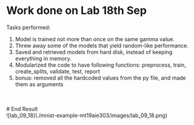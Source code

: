 # Work done on Lab 18th Sep

Tasks performed:

1. Model is trained not more than once on the same gamma value.
2. Threw away some of the models that yield random-like performance.
3. Saved and retrieved models from hard disk, instead of keeping everything in memory.
4. Modularized the code to have following functions: preprocess, train, create_splits, validate, test, report
5. bonus: removed all the hardcoded values from the py file, and made them as arguments

<br/>
<br/>
# End Result<br/>
![lab_09_18](./mnist-example-mt19aie303/images/lab_09_18.png)
